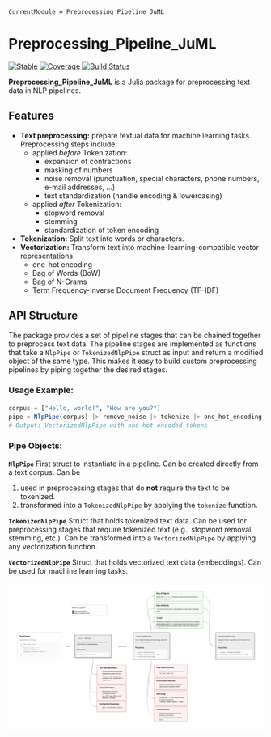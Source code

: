 ```@meta
CurrentModule = Preprocessing_Pipeline_JuML
```

# Preprocessing_Pipeline_JuML

[![Stable](https://img.shields.io/badge/docs-stable-blue.svg)](https://michellekappl.github.io/Preprocessing_Pipeline_JuML/stable/)
[![Coverage](https://codecov.io/gh/michellekappl/Preprocessing_Pipeline_JuML/branch/main/graph/badge.svg)](https://codecov.io/gh/michellekappl/Preprocessing_Pipeline_JuML)
[![Build Status](https://github.com/michellekappl/Preprocessing_Pipeline_JuML/actions/workflows/CI.yml/badge.svg?branch=main)](https://github.com/michellekappl/Preprocessing_Pipeline_JuML/actions/workflows/CI.yml?query=branch%3Amain)

**Preprocessing_Pipeline_JuML** is a Julia package for preprocessing text data in NLP pipelines.

## Features
- **Text preprocessing:** prepare textual data for machine learning tasks. Preprocessing steps include:
  - applied *before* Tokenization:
    - expansion of contractions
    - masking of numbers
    - noise removal (punctuation, special characters, phone numbers, e-mail addresses, ...)
    - text standardization (handle encoding & lowercasing)
  - applied *after* Tokenization:
    - stopword removal
    - stemming
    - standardization of token encoding
- **Tokenization:** Split text into words or characters.
- **Vectorization:** Transform text into machine-learning-compatible vector representations
  - one-hot encoding
  - Bag of Words (BoW)
  - Bag of N-Grams
  - Term Frequency-Inverse Document Frequency (TF-IDF)

## API Structure
The package provides a set of pipeline stages that can be chained together to preprocess text data. The pipeline stages are implemented as functions that take a `NlpPipe` or `TokenizedNlpPipe` struct as input and return a modified object of the same type. This makes it easy to build custom preprocessing pipelines by piping together the desired stages.

### Usage Example:
```julia
corpus = ["Hello, world!", "How are you?"]
pipe = NlpPipe(corpus) |> remove_noise |> tokenize |> one_hot_encoding
# Output: VectorizedNlpPipe with one-hot encoded tokens
```

### Pipe Objects:

**`NlpPipe`** First struct to instantiate in a pipeline. Can be created directly from a text corpus. Can be 
1. used in preprocessing stages that do **not** require the text to be tokenized.
2. transformed into a `TokenizedNlpPipe` by applying the `tokenize` function.

**`TokenizedNlpPipe`** Struct that holds tokenized text data. Can be used for preprocessing stages that require tokenized text (e.g., stopword removal, stemming, etc.). Can be transformed into a `VectorizedNlpPipe` by applying any vectorization function.

**`VectorizedNlpPipe`** Struct that holds vectorized text data (embeddings). Can be used for machine learning tasks.

![Pipeline Diagram](pipeline_diagram.png)


